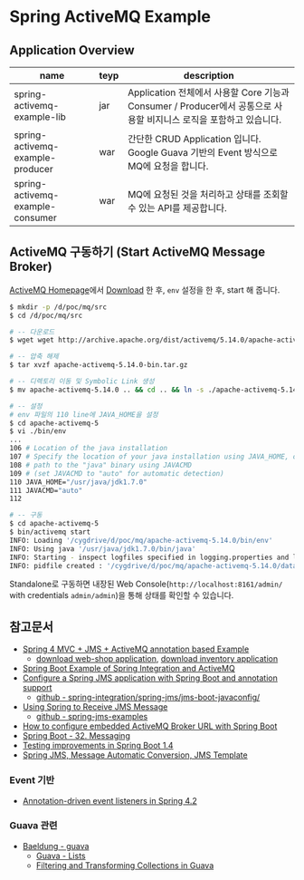 # Spring ActiveMQ Example

## Application Overview

| name | teyp | description |
| --- | --- | --- |
| spring-activemq-example-lib | jar | Application 전체에서 사용할 Core 기능과 Consumer / Producer에서 공통으로 사용할 비지니스 로직을 포함하고 있습니다. |
| spring-activemq-example-producer | war | 간단한 CRUD Application 입니다. Google Guava 기반의 Event 방식으로 MQ에 요청을 합니다. |
| spring-activemq-example-consumer | war | MQ에 요청된 것을 처리하고 상태를 조회할 수 있는 API를 제공합니다. |

## ActiveMQ 구동하기 (Start ActiveMQ Message Broker)

[ActiveMQ Homepage](http://activemq.apache.org/)에서 [Download](http://activemq.apache.org/activemq-5140-release.html) 한 후, `env` 설정을 한 후, start 해 줍니다.

```bash
$ mkdir -p /d/poc/mq/src
$ cd /d/poc/mq/src

# -- 다운로드
$ wget wget http://archive.apache.org/dist/activemq/5.14.0/apache-activemq-5.14.0-bin.tar.gz

# -- 압축 해제
$ tar xvzf apache-activemq-5.14.0-bin.tar.gz

# -- 디렉토리 이동 및 Symbolic Link 생성
$ mv apache-activemq-5.14.0 .. && cd .. && ln -s ./apache-activemq-5.14.0 apache-activemq-5

# -- 설정
# env 파일의 110 line에 JAVA_HOME을 설정
$ cd apache-activemq-5
$ vi ./bin/env
...
106 # Location of the java installation
107 # Specify the location of your java installation using JAVA_HOME, or specify the
108 # path to the "java" binary using JAVACMD
109 # (set JAVACMD to "auto" for automatic detection)
110 JAVA_HOME="/usr/java/jdk1.7.0"
111 JAVACMD="auto"
112

# -- 구동
$ cd apache-activemq-5
$ bin/activemq start
INFO: Loading '/cygdrive/d/poc/mq/apache-activemq-5.14.0/bin/env'
INFO: Using java '/usr/java/jdk1.7.0/bin/java'
INFO: Starting - inspect logfiles specified in logging.properties and log4j.properties to get details
INFO: pidfile created : '/cygdrive/d/poc/mq/apache-activemq-5.14.0/data/activemq.pid' (pid '4448')

```

Standalone로 구동하면 내장된 Web Console(`http://localhost:8161/admin/` with credentials `admin/admin`)을 통해 상태를 확인할 수 있습니다.


## 참고문서

  * [Spring 4 MVC + JMS + ActiveMQ annotation based Example](http://websystique.com/springmvc/spring-4-mvc-jms-activemq-annotation-based-example/)
    - [download web-shop application](http://websystique.com/?smd_process_download=1&download_id=2567), [download inventory application](http://websystique.com/?smd_process_download=1&download_id=2569)
  * [Spring Boot Example of Spring Integration and ActiveMQ](https://springframework.guru/spring-boot-example-of-spring-integration-and-activemq/)
  * [Configure a Spring JMS application with Spring Boot and annotation support](https://www.javacodegeeks.com/2015/04/configure-a-spring-jms-application-with-spring-boot-and-annotation-support.html)
    - [github - spring-integration/spring-jms/jms-boot-javaconfig/](https://github.com/xpadro/spring-integration/tree/master/spring-jms/jms-boot-javaconfig)
  * [Using Spring to Receive JMS Message](http://bsnyderblog.blogspot.kr/2010/02/using-spring-to-receive-jms-messages.html)
    - [github - spring-jms-examples](https://github.com/bsnyder/spring-jms-examples)
  * [How to configure embedded ActiveMQ Broker URL with Spring Boot](http://stackoverflow.com/questions/38750843/how-to-configure-embedded-activemq-broker-url-with-spring-boot)
  * [Spring Boot - 32. Messaging](http://docs.spring.io/spring-boot/docs/current/reference/html/boot-features-messaging.html)
  * [Testing improvements in Spring Boot 1.4](https://spring.io/blog/2016/04/15/testing-improvements-in-spring-boot-1-4)
  * [Spring JMS, Message Automatic Conversion, JMS Template](https://dzone.com/articles/spring-jms-message-automatic)

### Event 기반

  * [Annotation-driven event listeners in Spring 4.2](https://www.javacodegeeks.com/2015/10/annotation-driven-event-listeners-in-spring-4-2-2.html)
  
### Guava 관련

  * [Baeldung - guava](http://www.baeldung.com/category/guava/)
    - [Guava - Lists](http://www.baeldung.com/guava-lists)
    - [Filtering and Transforming Collections in Guava](http://www.baeldung.com/guava-filter-and-transform-a-collection)
    